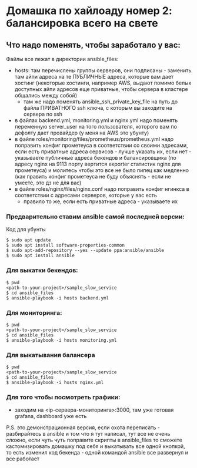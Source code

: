 # Домашка по хайлоаду номер 2: балансировка всего на свете

## Что надо поменять, чтобы заработало у вас:
 
Файлы все лежат в директории ansible_files:
 + hosts: там перечислены группы серверов, 
 они подписаны - заменить там
 айпи адреса на те ПУБЛИЧНЫЕ адреса,
  которые вам дает хостинг (некоторые хостинги, например AWS, 
  выдают помимо белых доступных айпи адресов еще
   приватные, чтобы сервера в кластере общались между собой)
   + там же надо поменять ansible_ssh_private_key_file 
   на путь до файла ПРИВАТНОГО ssh ключа, с которым вы заходите
   на сервера по ssh
 + в файлах backend.yml, monitoring.yml и nginx.yml надо поменять
 переменную server_user на того пользователя, которого вам по дефолту
 дает провайдер (у меня на AWS это убунту)
 + в файле roles/monitoring/files/prometheus/prometheus.yml надо 
 поправить конфиг прометеуса в соответствии со своими адресами, если
 есть приватные адреса сервисов - лучше указать их, если нет - 
 указываете публичные адреса бекендов и балансировщика (по адресу nginx на 9113 порту вертится exporter статистик nginx для прометеуса) и молитесь чтобы это все не 
 было пипец как медленно (как править конфиг прометеуса не буду
 объяснять - если не умеете, это дз не для вас)
 + в файле roles/nginx/files/nginx.conf надо поправить конфиг нгинкса
 в соответствии с адресами серверов, которые у вас есть
    + правило то же, если есть приватные адреса - указываете их

### Предварительно ставим ansible самой последней версии:
Код для убунты
```
$ sudo apt update
$ sudo apt install software-properties-common
$ sudo apt-add-repository --yes --update ppa:ansible/ansible
$ sudo apt install ansible
```

### Для выкатки бекендов:
```
$ pwd
<path-to-your-project>/sample_slow_service
$ cd ansible_files
$ ansible-playbook -i hosts backend.yml
```

### Для мониторинга:
```
$ pwd
<path-to-your-project>/sample_slow_service
$ cd ansible_files
$ ansible-playbook -i hosts monitoring.yml
```

### Для выкатывания балансера
```
$ pwd
<path-to-your-project>/sample_slow_service
$ cd ansible_files
$ ansible-playbook -i hosts nginx.yml
```
### Для того чтобы посмотреть графики:
 + заходим на <ip-сервера-мониторинга>:3000, там уже
 готовая grafana, dashboard уже есть
 
P.S. это демонстрационная версия, если охота переписать - разбирайтесь в 
ansible и том что я тут написал, тут все не очень сложно, если чуть чуть поправите
скрипты в ansible_files то сможете кастомизировать домашку под себя и
выкатывать все одной кнопкой, то есть изменил код бекенда - одной командой
ansible все развернул и все работает

